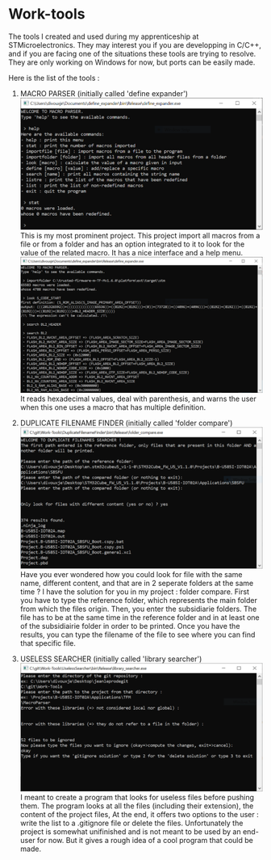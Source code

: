 # Work-tools
The tools I created and used during my apprenticeship at STMicroelectronics.
They may interest you if you are developping in C/C++, and if you are facing one of the situations these tools are trying to resolve.
They are only working on Windows for now, but ports can be easily made.

Here is the list of the tools :

1. MACRO PARSER (initially called 'define expander')
![MAcroParser1](https://raw.githubusercontent.com/ProSurfer73/Work-tools/main/Screenshots/MacroParser1.png)
This is my most prominent project.
This project import all macros from a file or from a folder and has an option integrated to it to look for the value of the related macro.
It has a nice interface and a help menu.
![MAcroParser2](https://raw.githubusercontent.com/ProSurfer73/Work-tools/main/Screenshots/MacroParser2.png)
It reads hexadecimal values, deal with parenthesis, and warns the user when this one uses a macro that has multiple definition.




2. DUPLICATE FILENAME FINDER (initially called 'folder compare')
![Duplicate1](https://raw.githubusercontent.com/ProSurfer73/Work-tools/main/Screenshots/DuplicateFilenameSearcher.PNG)
Have you ever wondered how you could look for file with the same name, different content, and that are in 2 seperate folders at the same time ?
I have the solution for you in my project : folder compare.
First you have to type the reference folder, which represents the main folder from which the files origin.
Then, you enter the subsidiarie folders.
The file has to be at the same time in the reference folder and in at least one of the subsidiairie folder in order to be printed.
Once you have the results, you can type the filename of the file to see where you can find that specific file.




3. USELESS SEARCHER (initially called 'library searcher')
![UselessSearcher1](https://raw.githubusercontent.com/ProSurfer73/Work-tools/main/Screenshots/UselessSearcher.PNG)
I meant to create a program that looks for useless files before pushing them.
The program looks at all the files (including their extension), the content of the project files, 
At the end, it offers two options to the user : write the list to a .gitignore file or delete the files.
Unfortunately the project is somewhat unifinished and is not meant to be used by an end-user for now.
But it gives a rough idea of a cool program that could be made.


